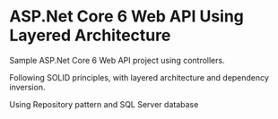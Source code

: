 # ASP.Net Core 6 Web API Using Layered Architecture

Sample ASP.Net Core 6 Web API project using controllers.

Following SOLID principles, with layered architecture and dependency inversion.

Using Repository pattern and SQL Server database

